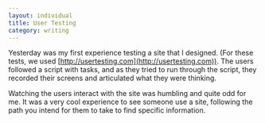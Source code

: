 ```yaml
---
layout: individual
title: User Testing
category: writing
---
```


Yesterday was my first experience testing a site that I designed. (For these tests, we used [http://usertesting.com](http://usertesting.com)). The users followed a script with tasks, and as they tried to run through the script, they recorded their screens and articulated what they were thinking.

Watching the users interact with the site was humbling and quite odd for me. It was a very cool experience to see someone use a site, following the path you intend for them to take to find specific information.